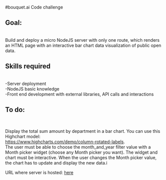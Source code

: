 #bouquet.ai
Code challenge <br/>

<h2> Goal: </h2> <br/>
Build and deploy a micro NodeJS server with only one route, which renders an HTML page with an interactive bar chart data visualization of public open data. <br/>
<h2> Skills required </h2> <br/>
-Server deployment <br/>
-NodeJS basic knowledge<br/>
-Front end development with external libraries, API calls and interactions<br/>
<h2> To do: </h2> <br/>

Display the total sum amount by department in a bar chart. You can use this Highchart model:<br/> <a href=" https://www.highcharts.com/demo/column-rotated-labels">https://www.highcharts.com/demo/column-rotated-labels</a>.<br/>
The user must be able to choose the month_and_year filter value with a Month picker widget (choose any Month picker you want). The widget and chart must be interactive. When the user changes the Month picker value, the chart has to update and display the new data.i </br>

URL where server is hosted: <a href="https://glacial-reef-24152.herokuapp.com/"> here</a>


